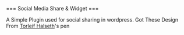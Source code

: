 === Social Media Share & Widget ===

A Simple Plugin used for social sharing in wordpress. Got These Design From [Torleif Halseth](https://codepen.io/thalseth/pen/saqIj)'s pen